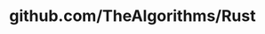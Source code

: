---
layout: post
title: github.com/TheAlgorithms/Rust
categories: link
tags: [انگلیسی, گیت‌هاب, برنامه‌نویسی]
---